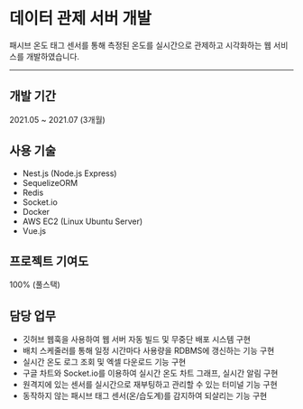 # 데이터 관제 서버 개발

패시브 온도 태그 센서를 통해 측정된 온도를 실시간으로 관제하고 시각화하는 웹 서비스를 개발하였습니다.

---

## 개발 기간

2021.05 ~ 2021.07 (3개월)

## 사용 기술

- Nest.js (Node.js Express)
- SequelizeORM
- Redis
- Socket.io
- Docker
- AWS EC2 (Linux Ubuntu Server)
- Vue.js

## 프로젝트 기여도

100% (풀스택)

## 담당 업무

- 깃허브 웹훅을 사용하여 웹 서버 자동 빌드 및 무중단 배포 시스템 구현
- 배치 스케줄러를 통해 일정 시간마다 사용량을 RDBMS에 갱신하는 기능 구현
- 실시간 온도 로그 조회 및 엑셀 다운로드 기능 구현
- 구글 차트와 Socket.io를 이용하여 실시간 온도 차트 그래프, 실시간 알림 구현
- 원격지에 있는 센서를 실시간으로 재부팅하고 관리할 수 있는 터미널 기능 구현
- 동작하지 않는 패시브 태그 센서(온/습도계)를 감지하여 되살리는 기능 구현
